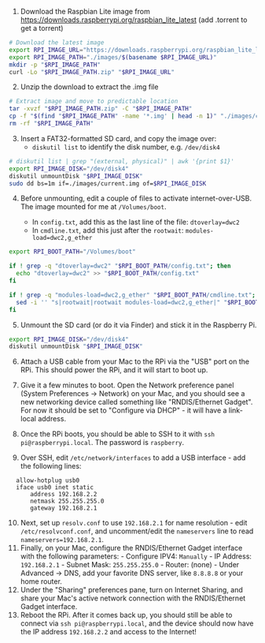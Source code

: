   1. Download the Raspbian Lite image from https://downloads.raspberrypi.org/raspbian_lite_latest (add .torrent to get a torrent)
```bash
# Download the latest image
export RPI_IMAGE_URL="https://downloads.raspberrypi.org/raspbian_lite_latest"
export RPI_IMAGE_PATH="./images/$(basename $RPI_IMAGE_URL)"
mkdir -p "$RPI_IMAGE_PATH"
curl -Lo "$RPI_IMAGE_PATH.zip" "$RPI_IMAGE_URL"
```

  2. Unzip the download to extract the .img file
```bash
# Extract image and move to predictable location
tar -xvzf "$RPI_IMAGE_PATH.zip" -C "$RPI_IMAGE_PATH"
cp -f "$(find "$RPI_IMAGE_PATH" -name '*.img' | head -n 1)" "./images/current.img"
rm -rf "$RPI_IMAGE_PATH"
```

  3. Insert a FAT32-formatted SD card, and copy the image over:
      - `diskutil list` to identify the disk number, e.g. `/dev/disk4`
```bash
# diskutil list | grep "(external, physical)" | awk '{print $1}'
export RPI_IMAGE_DISK="/dev/disk4"
diskutil unmountDisk "$RPI_IMAGE_DISK"
sudo dd bs=1m if=./images/current.img of=$RPI_IMAGE_DISK
```

  4. Before unmounting, edit a couple of files to activate internet-over-USB. The image mounted for me at `/Volumes/boot`.

      - In `config.txt`, add this as the last line of the file: `dtoverlay=dwc2`
      - In `cmdline.txt`, add this just after the `rootwait`: `modules-load=dwc2,g_ether`
```bash
export RPI_BOOT_PATH="/Volumes/boot"

if ! grep -q "dtoverlay=dwc2" "$RPI_BOOT_PATH/config.txt"; then
  echo "dtoverlay=dwc2" >> "$RPI_BOOT_PATH/config.txt"
fi

if ! grep -q "modules-load=dwc2,g_ether" "$RPI_BOOT_PATH/cmdline.txt"; then  
  sed -i '' "s|rootwait|rootwait modules-load=dwc2,g_ether|" "$RPI_BOOT_PATH/cmdline.txt"
fi
```

  5. Unmount the SD card (or do it via Finder) and stick it in the Raspberry Pi.
```bash
export RPI_IMAGE_DISK="/dev/disk4"
diskutil unmountDisk "$RPI_IMAGE_DISK"
```

  6. Attach a USB cable from your Mac to the RPi via the "USB" port on the RPi.  This should power the RPi, and it will start to boot up.

  7. Give it a few minutes to boot. Open the Network preference panel (System Preferences -> Network) on your Mac, and you should see a new networking device called something like "RNDIS/Ethernet Gadget".  For now it should be set to "Configure via DHCP" - it will have a link-local address.

  8. Once the RPi boots, you should be able to SSH to it with `ssh pi@raspberrypi.local`.  The password is `raspberry`.

  9. Over SSH, edit `/etc/network/interfaces` to add a USB interface - add the following lines:
```
  allow-hotplug usb0
  iface usb0 inet static
      address 192.168.2.2
      netmask 255.255.255.0
      gateway 192.168.2.1
```
  10. Next, set up `resolv.conf` to use `192.168.2.1` for name resolution - edit `/etc/resolvconf.conf`, and uncomment/edit the `nameservers` line to read `nameservers=192.168.2.1`.
  11. Finally, on your Mac, configure the RNDIS/Ethernet Gadget interface with the following parameters:
    - Configure IPV4: `Manually`
    - IP Address: `192.168.2.1`
    - Subnet Mask: `255.255.255.0`
    - Router: (none)
    - Under Advanced -> DNS, add your favorite DNS server, like `8.8.8.8` or your home router.
  12. Under the "Sharing" preferences pane, turn on Internet Sharing, and share your Mac's active network connection with the RNDIS/Ethernet Gadget interface.
  13. Reboot the RPi.  After it comes back up, you should still be able to connect via `ssh pi@raspberrypi.local`, and the device should now have the IP address `192.168.2.2` and access to the Internet!